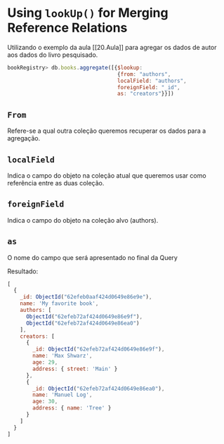 # Using `lookUp()` for Merging Reference Relations

Utilizando o exemplo da aula [[20.Aula]] para agregar os dados de autor aos dados do livro pesquisado.

```javascript
bookRegistry> db.books.aggregate([{$lookup: 
								   {from: "authors", 
								   localField: "authors", 
								   foreignField: "_id", 
								   as: "creators"}}])
```

## `From`
Refere-se a qual outra coleção queremos recuperar os dados para a agregação.

## `localField`
Indica o campo do objeto na coleção atual que queremos usar como referência entre as duas coleção.

## `foreignField`
Indica o campo do objeto na coleção alvo (authors).

## `as`
O nome do campo que será apresentado no final da Query

Resultado:
```javascript
[
  {
    _id: ObjectId("62efeb0aaf424d0649e86e9e"),
    name: 'My favorite book',
    authors: [
      ObjectId("62efeb72af424d0649e86e9f"),
      ObjectId("62efeb72af424d0649e86ea0")
    ],
    creators: [
      {
        _id: ObjectId("62efeb72af424d0649e86e9f"),
        name: 'Max Shwarz',
        age: 29,
        address: { street: 'Main' }
      },
      {
        _id: ObjectId("62efeb72af424d0649e86ea0"),
        name: 'Manuel Log',
        age: 30,
        address: { name: 'Tree' }
      }
    ]
  }
]
```


